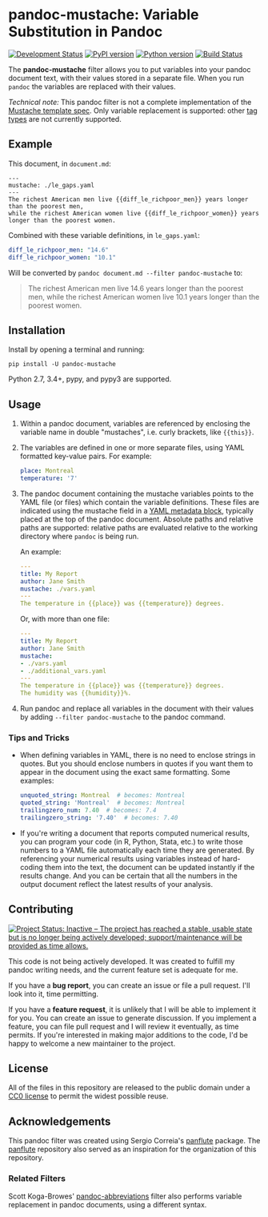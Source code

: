 # pandoc-mustache: Variable Substitution in Pandoc

[![Development Status](https://img.shields.io/pypi/status/pandoc-mustache.svg)](https://pypi.python.org/pypi/pandoc-mustache/)
[![PyPI version](https://img.shields.io/pypi/v/pandoc-mustache.svg)](https://pypi.python.org/pypi/pandoc-mustache/)
[![Python version](https://img.shields.io/pypi/pyversions/pandoc-mustache.svg)](https://pypi.python.org/pypi/pandoc-mustache/)
[![Build Status](https://travis-ci.org/michaelstepner/pandoc-mustache.svg?branch=develop)](https://travis-ci.org/michaelstepner/pandoc-mustache)

The **pandoc-mustache** filter allows you to put variables into your pandoc document text, with their values stored in a separate file. When you run `pandoc` the variables are replaced with their values.

*Technical note:* This pandoc filter is not a complete implementation of the [Mustache template spec](https://mustache.github.io/). Only variable replacement is supported: other [tag types](https://mustache.github.io/mustache.5.html#TAG-TYPES) are not currently supported.

## Example

This document, in `document.md`:

```
---
mustache: ./le_gaps.yaml
---
The richest American men live {{diff_le_richpoor_men}} years longer than the poorest men,
while the richest American women live {{diff_le_richpoor_women}} years longer than the poorest women.
```

Combined with these variable definitions, in `le_gaps.yaml`:

```yaml
diff_le_richpoor_men: "14.6"
diff_le_richpoor_women: "10.1"
```

Will be converted by `pandoc document.md --filter pandoc-mustache` to:

> The richest American men live 14.6 years longer than the poorest men, while the richest American women live 10.1 years longer than the poorest women.

## Installation

Install by opening a terminal and running:

```
pip install -U pandoc-mustache
```

Python 2.7, 3.4+, pypy, and pypy3 are supported.

## Usage

1. Within a pandoc document, variables are referenced by enclosing the variable name in double "mustaches", i.e. curly brackets, like `{{this}}`.

2. The variables are defined in one or more separate files, using YAML formatted key-value pairs. For example:

	```yaml
	place: Montreal
	temperature: '7'
	```

3. The pandoc document containing the mustache variables points to the YAML file (or files) which contain the variable definitions. These files are indicated using the mustache field in a [YAML metadata block](https://pandoc.org/MANUAL.html#metadata-blocks), typically placed at the top of the pandoc document. Absolute paths and relative paths are supported: relative paths are evaluated relative to the working directory where `pandoc` is being run.

    An example:

	```yaml
	---
	title: My Report
	author: Jane Smith
	mustache: ./vars.yaml
	---
	The temperature in {{place}} was {{temperature}} degrees.
	```

	Or, with more than one file:

	```yaml
	---
	title: My Report
	author: Jane Smith
	mustache:
	- ./vars.yaml
	- ./additional_vars.yaml
	---
	The temperature in {{place}} was {{temperature}} degrees.
	The humidity was {{humidity}}%.
	```

4. Run pandoc and replace all variables in the document with their values by adding `--filter pandoc-mustache` to the pandoc command.

### Tips and Tricks

* When defining variables in YAML, there is no need to enclose strings in quotes. But you should enclose numbers in quotes if you want them to appear in the document using the exact same formatting. Some examples:

	```yaml
	unquoted_string: Montreal  # becomes: Montreal
	quoted_string: 'Montreal'  # becomes: Montreal
	trailingzero_num: 7.40  # becomes: 7.4
	trailingzero_string: '7.40'  # becomes: 7.40
	```

* If you're writing a document that reports computed numerical results, you can program your code (in R, Python, Stata, etc.) to write those numbers to a YAML file automatically each time they are generated. By referencing your numerical results using variables instead of hard-coding them into the text, the document can be updated instantly if the results change. And you can be certain that all the numbers in the output document reflect the latest results of your analysis.

## Contributing

[![Project Status: Inactive – The project has reached a stable, usable state but is no longer being actively developed; support/maintenance will be provided as time allows.](http://www.repostatus.org/badges/latest/inactive.svg)](http://www.repostatus.org/#inactive)

This code is not being actively developed. It was created to fulfill my pandoc writing needs, and the current feature set is adequate for me.

If you have a **bug report**, you can create an issue or file a pull request. I'll look into it, time permitting.

If you have a **feature request**, it is unlikely that I will be able to implement it for you. You can create an issue to generate discussion. If you implement a feature, you can file pull request and I will review it eventually, as time permits. If you're interested in making major additions to the code, I'd be happy to welcome a new maintainer to the project.

## License

All of the files in this repository are released to the public domain under a [CC0 license](https://creativecommons.org/publicdomain/zero/1.0/) to permit the widest possible reuse.

## Acknowledgements

This pandoc filter was created using Sergio Correia's [panflute](https://github.com/sergiocorreia/panflute) package. The [panflute](https://github.com/sergiocorreia/panflute) repository also served as an inspiration for the organization of this repository.

### Related Filters

Scott Koga-Browes' [pandoc-abbreviations](https://github.com/scokobro/pandoc-abbreviations) filter also performs variable replacement in pandoc documents, using a different syntax.

